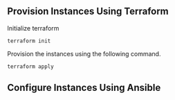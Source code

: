 ## Provision Instances Using Terraform

Initialize terraform

```
terraform init
```

Provision the instances using the following command.

```
terraform apply
```
## Configure Instances Using Ansible

